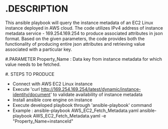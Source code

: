 # .DESCRIPTION

This ansible playbook will query the instance metadata of an EC2 Linux instance deployed in AWS cloud. The code utilizes IPv4 address of instance metadata service - 169.254.169.254 to produce associated attributes in json format.
Based on the given parameters, the code provides both the functionality of producing entire json attributes and retrieving value associated with a particular key.

#.PARAMETER
  Property_Name : Data key from instance metadata for which value needs to be fetched.

#. STEPS TO PRODUCE

- Connect with AWS EC2 Linux instance
- Execute 'curl http://169.254.169.254/latest/dynamic/instance-identity/document' to validate availability of instance metadata
- Install ansible core engine on instance
- Execute developed playbook through 'ansible-playbook' command
- Example : ansible-playbook AWS_EC2_Fetch_Metadata.yaml
  	        ansible-playbook AWS_EC2_Fetch_Metadata.yaml -e "Property_Name=instanceId"
